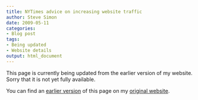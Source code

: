 ```yaml
---
title: NYTimes advice on increasing website traffic
author: Steve Simon
date: 2009-05-11
categories:
- Blog post
tags:
- Being updated
- Website details
output: html_document
---
```


This page is currently being updated from the earlier version of my website. Sorry that it is not yet fully available.

<!---More--->

You can find an [earlier version][sim1] of this page on my [original website][sim2].

[sim1]: http://www.pmean.com/09/WebsiteTraffic.html
[sim2]: http://www.pmean.com/original_site.html
